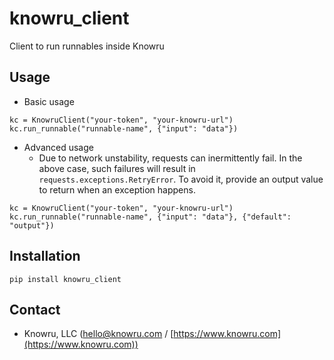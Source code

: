 knowru_client
=============
Client to run runnables inside Knowru

Usage
-----
* Basic usage
```
kc = KnowruClient("your-token", "your-knowru-url")
kc.run_runnable("runnable-name", {"input": "data"})
```

* Advanced usage
    * Due to network unstability, requests can inermittently fail. In the above case, such failures will result in `requests.exceptions.RetryError`. To avoid it, provide an output value to return when an exception happens.
```
kc = KnowruClient("your-token", "your-knowru-url")
kc.run_runnable("runnable-name", {"input": "data"}, {"default": "output"})
```

Installation
--------------
```
pip install knowru_client
```


Contact
-------
* Knowru, LLC (hello@knowru.com / [https://www.knowru.com](https://www.knowru.com))